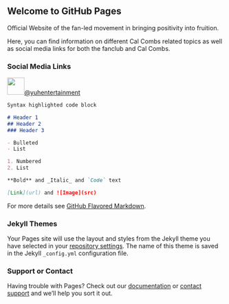 ## Welcome to GitHub Pages

Official Website of the fan-led movement in bringing positivity into fruition.

Here, you can find information on different Cal Combs related topics as well as social media links for both the fanclub and Cal Combs.

### Social Media Links


<img src="https://cdn4.iconfinder.com/data/icons/picons-social/57/38-instagram-3-128.png" width="40" height="40">[@yuhentertainment](https://www.instagram.com/yuhentertainment/)

```markdown
Syntax highlighted code block

# Header 1
## Header 2
### Header 3

- Bulleted
- List

1. Numbered
2. List

**Bold** and _Italic_ and `Code` text

[Link](url) and ![Image](src)
```

For more details see [GitHub Flavored Markdown](https://guides.github.com/features/mastering-markdown/).

### Jekyll Themes

Your Pages site will use the layout and styles from the Jekyll theme you have selected in your [repository settings](https://github.com/FracturX/yuh.github.io/settings). The name of this theme is saved in the Jekyll `_config.yml` configuration file.

### Support or Contact

Having trouble with Pages? Check out our [documentation](https://help.github.com/categories/github-pages-basics/) or [contact support](https://github.com/contact) and we’ll help you sort it out.
